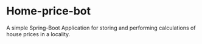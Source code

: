 # Home-price-bot
A simple Spring-Boot Application for storing and performing calculations of house prices in a locality.
